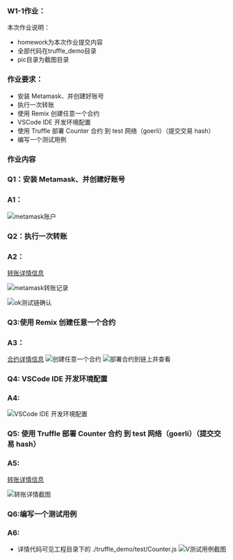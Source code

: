 ### W1-1作业： 
本次作业说明：
- homework为本次作业提交内容
- 全部代码在truffle_demo目录
- pic目录为截图目录

### 作业要求：
* 安装 Metamask、并创建好账号
* 执行一次转账
* 使用 Remix 创建任意一个合约
* VSCode IDE 开发环境配置
* 使用 Truffle 部署 Counter 合约 到 test 网络（goerli）（提交交易 hash）
* 编写一个测试用例


### 作业内容
### Q1：安装 Metamask、并创建好账号

### A1：

 ![metamask账户](./pic/metamask.jpeg)

### Q2：执行一次转账
### A2：
  [转账详情信息](https://www.oklink.com/zh-cn/oec-test/tx/0xba4b3e6c189edda4057780a1882a09f68e54972544101afca26a23cbb290e5ed)
  
  ![metamask转账记录](./pic/transfer01.jpeg)

  ![ok测试链确认](./pic/transfer02.jpeg)

### Q3:使用 Remix 创建任意一个合约
### A3：
  [合约详情信息](https://www.oklink.com/zh-cn/oec-test/tx/F12FD7D036BF52900A82D0BFC1E38B61DFBFDFD81E8A3EE057ECDDF8E905CC83)
  ![创建任意一个合约](./pic/remix01.jpeg)
  ![部署合约到链上并查看](./pic/remix02.jpeg)

### Q4: VSCode IDE 开发环境配置
### A4:
  ![VSCode IDE 开发环境配置](./pic/vscode01.jpeg)

### Q5: 使用 Truffle 部署 Counter 合约 到 test 网络（goerli）（提交交易 hash）
### A5:
  [转账详情信息](https://ropsten.etherscan.io/tx/0x6e439e1fce90af31a73375a13c430e1a14e580eabeb0d9d5d82665208078f526)

  ![转账详情截图](./pic/truffle01.jpg)

### Q6:编写一个测试用例
### A6: 
- 详情代码可见工程目录下的 ./truffle_demo/test/Counter.js
![V测试用例截图](./pic/truffle02.jpg)





